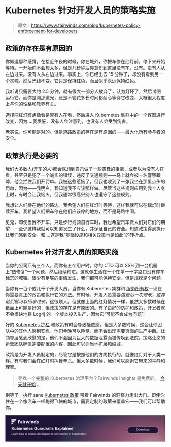 # Kubernetes 针对开发人员的策略实施

> 原文：<https://www.fairwinds.com/blog/kubernetes-policy-enforcement-for-developers>

 ## 政策的存在是有原因的

你知道那种感觉，在接近午夜的时候，你在城外，你把车停在红灯前，停下来开始等待。一开始你不会想太多，但是几秒钟后你意识到这里没有车。没有。没有人从左边过来。没有人从右边过来。事实上，你已经出去 15 分钟了，却没有看到另一个灵魂。然后光线不变。它只是保持红色，而且似乎永远保持红色。

我听说只需要大约 2.5 分钟，就有很大一部分人放弃了，认为灯坏了，然后试图运行它。而你是闯那道光，还是不管花多长时间都耐心等待它改变，大概很大程度上与你的性格和教养有关。

选择闯红灯有点像看是否有人在看，然后进入 Kubernetes 集群中的一个容器进行改变，因为....我发誓，没有人会注意到，也没有人会受到伤害。

老实说，你可能是对的。但是道路政策的存在是有原因的——最大化所有参与者的安全。

## 政策执行是必要的

我们大多数人(开车的人)都会联想到自己做了一些愚蠢的事情，或者以为没有人在看，甚至只是犯了一个诚实的错误，违反了交通规则——马上就会被一名警察跟踪，他会拦住我们开罚单。我被这些惹恼了，但我也收到了一张我坐在那里点头的罚单，因为——我明白，我知道我不应该那样做。尽管当这些规则应用到我个人身上时，有时会让我恼火，但我通常很高兴别人也遵守了这些规则。

我想让人们待在他们的路边。我希望人们在红灯时等待，这样我就可以在绿灯时继续开车。我希望人们把车停在他们应该停的地方，而不是马路中间。

见鬼，即使当我不开车，只是步行或骑自行车时，我也希望汽车做人们对它们的期望——至少这样我就可以知道发生了什么，并保证自己的安全。知道政策得到执行让我们感到安全。和....这是我“基础设施和相关政策也是如此”的转折点。

## Kubernetes 针对开发人员的策略实施

当你的公司只有三个人，而你有五个用户时，你的 CTO 可以 SSH 到一台机器上“热修复”一个问题，然后继续前进。这就像生活在一个在单一十字路口没有停车标志的城镇。很少有足够的事情发生，我们都可能保持安全。但是规模是个问题。

当你有一百个或几千个开发人员，当你有 Kubernetes 集群和 [服务所有权](https://www.fairwinds.com/kubernetes-service-ownership-whitepaper)—现在你需要真正的政策和执行它的方法。有时候，开发人员需要*做最后一次修改，这样他们就可以回家过夜*，这很烦人。但就像上面的红灯情况一样，虽然大多数时候在纸面上可能是好的，但政策的存在是有原因的。有了良好的防护和政策，开发者就不会很快地将 Log4j 的一个版本投入生产，因为它“可能不会成为问题”。

好的 [Kubernetes 护栏](https://www.fairwinds.com/kubernetes-guardrails-explained-reg) 和政策有时会导致挫败感。但是大多数时候，这会让你团队中的其他人感到安慰，他们今晚可以睡觉，而不会出现需要页面的生产中断。让领导层感到欣慰的是，他们不会因为巨大的数据泄露而被传唤到法院。策略让您的运营团队确信需要配置的内容，因此可以适当地扩展和缩减。

政策是为开发人员制定的，尽管它是按照他们的方向执行的。就像红灯对于人类一样。有时我们会在红灯时挥舞拳头。但大多数时候，我们可以感谢它带来的平静和理智。

> 寻找一个完整的 Kubernetes 治理平台？Fairwinds Insights 是免费的。 [今天就开始](https://www.fairwinds.com/coming-soon) 。

别等了。执行 sane [Kubernetes 政策](https://www.fairwinds.com/enforce-kubernetes-policy) 带着 Fairwinds 的洞察力走出大门。即使你住在一个像汽车一样跑得飞快的城市，需要定制的政策来覆盖它——我们可以帮助你。

[![Kubernetes Guardrails Explained - Download](img/d98691a104d831a391e87e2a0cba5be5.png)](https://cta-redirect.hubspot.com/cta/redirect/2184645/ffc83609-45ad-47fd-851b-104358413ce3)